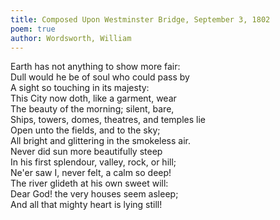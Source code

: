 ```yaml
---
title: Composed Upon Westminster Bridge, September 3, 1802
poem: true
author: Wordsworth, William
---
```

Earth has not anything to show more fair:  
Dull would he be of soul who could pass by  
A sight so touching in its majesty:  
This City now doth, like a garment, wear  
The beauty of the morning; silent, bare,  
Ships, towers, domes, theatres, and temples lie  
Open unto the fields, and to the sky;  
All bright and glittering in the smokeless air.  
Never did sun more beautifully steep  
In his first splendour, valley, rock, or hill;  
Ne'er saw I, never felt, a calm so deep!  
The river glideth at his own sweet will:  
Dear God! the very houses seem asleep;  
And all that mighty heart is lying still!


